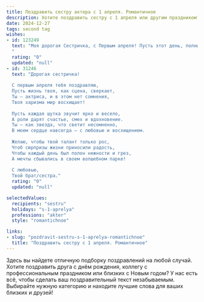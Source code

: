 ```yaml
---
title: Поздравить сестру актера с 1 апреля. Романтичное
description: Хотите поздравить сестру с 1 апреля или другим праздником? Наш ИИ создаст незабываемое поздравление, а вы обязательно выделитесь среди других.  
date: 2024-12-27
tags: second tag
wishes:
- id: 123249
  text: "Моя дорогая Сестричка, с Первым апреля! Пусть этот день, полный шуток и веселья, станет началом весны в твоей душе, такой же яркой и неповторимой, как твои роли на сцене.  Пусть твой талант, словно нежный цветок, расцветает всё ярче, а каждый новый спектакль приносит  радость и любовь.  Я бесконечно тобой горжусь и желаю тебе океан счастья, море поклонников и неба в алмазах!  Целую крепко!
  "
  rating: "0"
  updated: "null"
- id: 31246
  text: "Дорогая сестричка!
  
  С первым апреля тебя поздравляю,
  Пусть жизнь твоя, как сцена, сверкает,
  Ты — актриса, и в этом нет сомнения,
  Твоя харизма мир восхищает!
  
  Пусть каждая шутка звучит ярко и весело,
  А роли дарят счастье, смех и вдохновение.
  Ты — как звезда, что светит несомненно,
  В моем сердце навсегда — с любовью и восхищением.
  
  Желаю, чтобы твой талант только рос,
  Чтоб сюрпризы жизни приносили радость,
  Чтобы каждый день был полон нежности и грез,
  А мечты сбывались в своем волшебном парке!
  
  С любовью,
  Твой брат/сестра."
  rating: "0"
  updated: "null"

selectedValues:
  recipients: "sestru"
  holidays: "s-1-aprelya"
  professions: "akter"
  style: "romantichnoe"

links:
- slug: "pozdravit-sestru-s-1-aprelya-romantichnoe"
  title: "Поздравить сестру с 1 апреля. Романтичное"
---
```


Здесь вы найдете отличную подборку поздравлений на любой случай.
Хотите поздравить друга с днём рождения, коллегу с профессиональным праздником или близких с Новым годом? У нас есть всё, чтобы сделать ваш поздравительный текст незабываемым. Выбирайте нужную категорию и находите лучшие слова для ваших близких и друзей!
